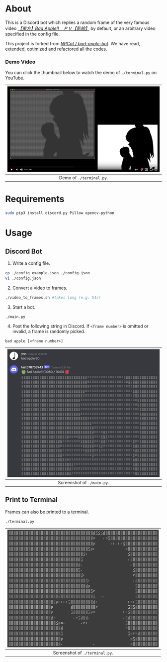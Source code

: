 # About

This is a Discord bot which replies a random frame of the very famous video [*【東方】Bad Apple!!　ＰＶ【影絵】*](https://www.nicovideo.jp/watch/sm8628149) by default, or an arbitrary video specified in the config file.

This project is forked from [*NPCat / bad-apple-bot*](https://github.com/NPCat/bad-apple-bot). We have read, extended, optimized and refactored all the codes.

### Demo Video

You can click the thumbnail below to watch the demo of `./terminal.py` on YouTube.

| [![](./readme_assets/ss3.png)](https://www.youtube.com/watch?v=njc7omGdASw) |
|:-:|
| Demo of `./terminal.py`. |

# Requirements

```bash
sudo pip3 install discord.py Pillow opencv-python
```

# Usage

## Discord Bot

1. Write a config file.

```bash
cp ./config_example.json ./config.json
vi ./config.json
```

2. Convert a video to frames.

```bash
./video_to_frames.sh #takes long (e.g. 51s)
```

3. Start a bot.

```bash
./main.py
```

4. Post the following string in Discord. If `<frame number>` is omitted or invalid, a frame is randomly picked.

```
bad apple [<frame number>]
```

| ![](./readme_assets/ss.png) |
|:-:|
| Screenshot of `./main.py`. |

## Print to Terminal

Frames can also be printed to a terminal.

```bash
./terminal.py
```

| ![](./readme_assets/ss2.png) |
|:-:|
| Screenshot of `./terminal.py`. |

